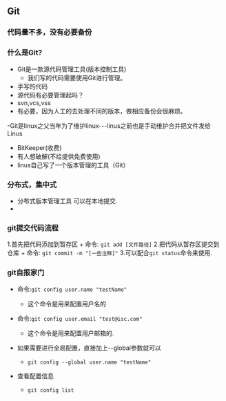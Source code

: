 ## Git

### 代码量不多，没有必要备份

### 什么是Git?
  - Git是一款源代码管理工具(版本控制工具)
    - 我们写的代码需要使用Git进行管理。
  - 手写的代码
  - 源代码有必要管理起吗？
  - svn,vcs,vss
  - 有必要，因为人工的去处理不同的版本，做相应备份会很麻烦。

  -Git是linux之父当年为了维护linux---linus之前也是手动维护合并把文件发给Linus
  - BitKeeper(收费)
  - 有人想破解(不给提供免费使用)
  - linus自己写了一个版本管理的工具（Git）


### 分布式，集中式
  - 分布式版本管理工具   可以在本地提交.
  - 

### git提交代码流程 
  1.首先把代码添加到暂存区
    + 命令: `git add [文件路径]`
  2.把代码从暂存区提交到仓库
    + 命令: `git commit -m "[一些注释]"`
  3.可以配合`git status`命令来使用.

### git自报家门
  - 命令:`git config user.name "testName" `
    + 这个命令是用来配置用户名的
  - 命令:`git config user.email "test@isc.com"`
    + 这个命令是用来配置用户邮箱的.

  - 如果需要进行全局配置，直接加上--global参数就可以
    + `git config --global user.name "testName"`
  - 查看配置信息
    + `git config list`

### 